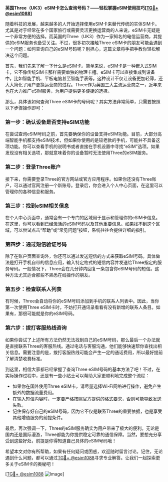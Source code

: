 **英国Three（UK3）eSIM卡怎么查询号码？——轻松掌握eSIM使用技巧[[TG💪+ @esim1088](https://t.me/s/esim1088)]**

随着科技的发展，越来越多的人开始选择使用eSIM卡来替代传统的实体SIM卡。尤其是对于经常在多个国家旅行或需要灵活更换运营商的人来说，eSIM卡无疑是一个非常方便的选择。而英国的Three（UK3）作为一家知名的电信运营商，其提供的eSIM服务也备受关注。不过，很多初次接触Three eSIM卡的朋友可能会遇到一个问题：如何查询自己的eSIM号码呢？别担心，这篇文章将手把手教你轻松解决这个问题。

首先，我们先来了解一下什么是eSIM卡。简单来说，eSIM卡是一种嵌入式SIM卡，它不像传统SIM卡那样需要单独的物理卡槽。eSIM卡可以直接集成到设备中，比如智能手机、平板电脑甚至智能手表等。这种设计不仅让设备更加轻薄，还大大简化了用户更换运营商的过程。Three作为英国三大主流运营商之一，近年来也在大力推广eSIM服务，为用户提供更多便捷的选择。

那么，具体该如何查询Three eSIM卡的号码呢？其实方法非常简单，只需要按照以下步骤操作即可：

### **第一步：确认设备是否支持eSIM功能**
在尝试查询eSIM号码之前，首先要确保你的设备支持eSIM功能。目前，大部分高端智能手机都支持eSIM技术，但如果你使用的是较老款的手机，可能并不具备这项功能。你可以查看手机的说明书或者直接在手机设置中寻找“eSIM”选项。如果发现没有相关选项，那就意味着你的设备暂时无法使用Three的eSIM服务。

### **第二步：登录Three账户**
接下来，你需要登录Three的官方网站或官方应用程序。如果你还没有Three账户，可以通过官网注册一个新账号。登录后，你会进入个人中心页面，在这里可以管理你的各种信息和服务。

### **第三步：找到eSIM相关信息**
在个人中心页面中，通常会有一个专门的区域用于显示和管理你的eSIM卡信息。在这里，你可以看到已经激活的eSIM号码以及其他重要信息。如果找不到这个区域，可以尝试点击“帮助”或“常见问题”按钮，系统往往会提供详细的指引。

### **第四步：通过短信验证号码**
除了在账户页面查询外，你还可以通过发送短信的方式来获取eSIM号码。具体做法是打开手机自带的信息应用，输入特定格式的短信内容并发送给Three指定的服务号码。一般情况下，Three会在几分钟内回复一条包含你eSIM号码的短信。这种方法尤其适合那些不熟悉在线操作的朋友。

### **第五步：检查联系人列表**
有时候，Three会自动将你的eSIM号码添加到手机的联系人列表中。因此，当你第一次使用Three eSIM卡时，不妨打开通讯录看看有没有新增的联系人条目。如果有，那很可能就是你的eSIM号码。

### **第六步：拨打客服热线咨询**
如果你尝试了上述所有方法仍然无法找到自己的eSIM号码，那么最后一个办法就是直接联系Three的客服热线。通过电话与客服沟通，他们能够快速帮你查找出相关信息。需要注意的是，拨打客服热线可能会产生一定的通话费用，所以最好提前了解清楚收费标准。

到这里，相信大家都已经掌握了查询Three eSIM号码的基本方法了吧！不过，在实际操作过程中，还是有一些小贴士可以帮助大家更顺利地完成整个流程：

- 如果你在国外使用Three eSIM卡，请尽量选择Wi-Fi网络进行操作，避免产生额外的数据流量费用。
- 在输入短信内容时，一定要严格按照官方提供的格式要求，否则可能导致发送失败。
- 记住保存好自己的eSIM号码，因为它不仅是联系Three的重要依据，也是享受其他增值服务的前提条件。

最后，再次强调一下，Three的eSIM服务确实为用户带来了极大的便利。无论是国内还是国际漫游，Three都能为你提供稳定可靠的通信保障。当然，要想充分享受到这些好处，前提是你得知道自己具体的eSIM号码哦！

希望本文对你有所帮助，如果有任何疑问或困惑，欢迎随时留言讨论。记住，无论遇到什么问题，都可以通过[TG💪+ @esim1088](https://t.me/s/esim1088)寻求专业解答。让我们一起探索更多关于eSIM卡的奥秘吧！

[[TG💪+ @esim1088](https://t.me/s/esim1088) ![Image](https://i.postimg.cc/4NQfJmqS/Snipaste-2025-05-13-00-14-12.png)]